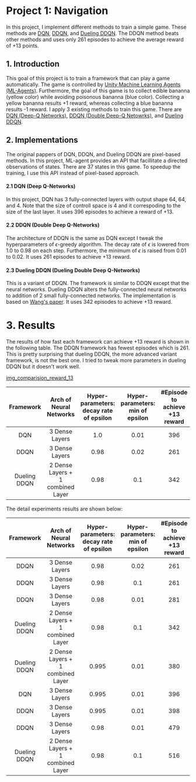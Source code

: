 [img_comparision_reward_13]: ./figures/comparison_reward_13.png

# Project 1: Navigation

In this project, I implement different methods to train a simple game. These methods are [DQN](https://storage.googleapis.com/deepmind-media/dqn/DQNNaturePaper.pdf), [DDQN](https://arxiv.org/abs/1509.06461), and [Dueling DDQN](https://arxiv.org/abs/1511.06581). The DDQN method beats other methods and uses only 261 episodes to achieve the average reward of +13 points.


## 1. Introduction
This goal of this project is to train a framework that can play a game automatically. The game is controlled by [Unity Machine Learning Agents (ML-Agents)](https://github.com/Unity-Technologies/ml-agents). Furthermore, the goal of this game is to collect edible bananna (yellow color) while avoiding poisonous bananna (blue color). Collecting a yellow bananna results +1 reward, whereas collecting a blue bananna results -1 reward. I apply 3 existing methods to train this game. There are [DQN (Deep-Q Networks)](https://storage.googleapis.com/deepmind-media/dqn/DQNNaturePaper.pdf), [DDQN (Double Deep-Q Netowrks)](https://arxiv.org/abs/1509.06461), and [Dueling DDQN](https://arxiv.org/abs/1511.06581).


## 2. Implementations
The original pappers of DQN, DDQN, and Dueling DDQN are pixel-based methods. In this project, ML-agent provides an API that facillitate a directed observations of states. There are 37 states in this game. To speedup the training, I use this API instead of pixel-based approach. 
#### 2.1 DQN (Deep Q-Networks)
In this project, DQN has 3 fully-connected layers with output shape 64, 64, and 4. Note that the size of controll space is 4 and it correspoding to the size of the last layer. It uses 396 episodes to achieve a reward of +13.


#### 2.2 DDQN (Double Deep Q-Networks)
The architecture of DDQN is the same as DQN except I tweak the hyperparameters of $\epsilon$-greedy algorithm. The decay rate of $\epsilon$ is lowered from 1.0 to 0.98 on each step. Furthermore, the minimum of $\epsilon$ is raised from 0.01 to 0.02. It uses 261 episodes to achieve +13 reward.

#### 2.3 Dueling DDQN (Dueling Double Deep Q-Networks)
This is a variant of DDQN. The framework is similar to DDQN except that the neural networks. Dueling DDQN alters the fully-connected neural networks to addition of 2 small fully-connected networks. The implementation is based on [Wang's paper](https://arxiv.org/abs/1511.06581). It uses 342 episodes to achieve +13 reward.


# 3. Results
The results of how fast each framework can achieve +13 reward is shown in the following table. The DDQN framework has fewest episodes which is 261. This is pretty surprising that dueling DDQN, the more advanced variant framework, is not the best one. I tried to tweak more parameters in dueling DDQN but it doesn't work well.

[img_comparision_reward_13]

**Framework**|**Arch of Neural Networks**|**Hyper-parameters: decay rate of epsilon**|**Hyper-parameters: min of epsilon**|**#Episode to achieve +13 reward**
:-----:|:-----:|:-----:|:-----:|:-----:
DQN|3 Dense Layers|1.0|0.01|396
DDQN|3 Dense Layers|0.98|0.02|261
Dueling DDQN|2 Dense Layers + 1 combined Layer|0.98|0.1|342


The detail experiments results are shown below:

**Framework**|**Arch of Neural Networks**|**Hyper-parameters: decay rate of epsilon**|**Hyper-parameters: min of epsilon**|**#Episode to achieve +13 reward**
:-----:|:-----:|:-----:|:-----:|:-----:
DDQN|3 Dense Layers|0.98|0.02|261
DDQN|3 Dense Layers|0.98|0.1|261
DDQN|3 Dense Layers|0.98|0.01|281
Dueling DDQN|2 Dense Layers + 1 combined Layer|0.98|0.1|342
Dueling DDQN|2 Dense Layers + 1 combined Layer|0.995|0.01|380
DQN|3 Dense Layers|0.995|0.01|396
DDQN|3 Dense Layers|0.995|0.01|398
DDQN|3 Dense Layers|0.98|0.01|479
Dueling DDQN|2 Dense Layers + 1 combined Layer|0.98|0.1|516

